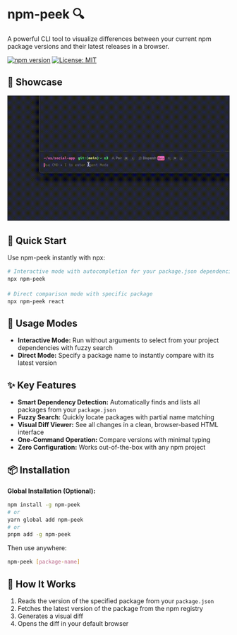 # npm-peek 🔍

A powerful CLI tool to visualize differences between your current npm package versions and their latest releases in a browser.

[![npm version](https://img.shields.io/npm/v/npm-peek.svg)](https://www.npmjs.com/package/npm-peek)
[![License: MIT](https://img.shields.io/badge/License-MIT-yellow.svg)](https://opensource.org/licenses/MIT)

## 🎥 Showcase

![Demo](assets/demo.gif)

## 🚀 Quick Start

Use npm-peek instantly with npx:

```bash
# Interactive mode with autocompletion for your package.json dependencies
npx npm-peek

# Direct comparison mode with specific package
npx npm-peek react
```

## 🧠 Usage Modes

- **Interactive Mode:** Run without arguments to select from your project dependencies with fuzzy search
- **Direct Mode:** Specify a package name to instantly compare with its latest version

## ✨ Key Features

- **Smart Dependency Detection:** Automatically finds and lists all packages from your `package.json`
- **Fuzzy Search:** Quickly locate packages with partial name matching
- **Visual Diff Viewer:** See all changes in a clean, browser-based HTML interface
- **One-Command Operation:** Compare versions with minimal typing
- **Zero Configuration:** Works out-of-the-box with any npm project

## 📦 Installation

**Global Installation (Optional):**

```bash
npm install -g npm-peek
# or
yarn global add npm-peek
# or 
pnpm add -g npm-peek
```

Then use anywhere:

```bash
npm-peek [package-name]
```

## 🔧 How It Works

1. Reads the version of the specified package from your `package.json`
2. Fetches the latest version of the package from the npm registry
3. Generates a visual diff
4. Opens the diff in your default browser
